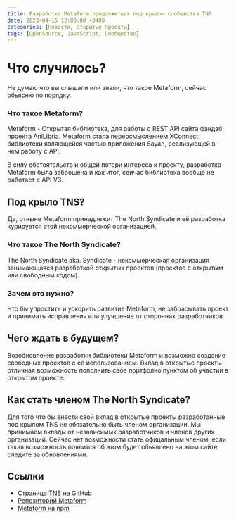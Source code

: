 ```yaml
---
title: Разработка Metaform продолжиться под крылом сообщества TNS
date: 2023-04-15 12:00:00 +0400
categories: [Новости, Открытые Проекты]
tags: [OpenSource, JavaScript, Сообщество]
---
```


# Что случилось?

Не думаю что вы слышали или знали, что такое Metaform, сейчас обьясню по порядку.

### Что такое Metaform?

Metaform - Открытая библиотека, для работы с REST API сайта фандаб проекта AniLibria. Metaform стала переосмыслением XConnect, библиотеки являющейся частью приложения Sayan, реализующей в нем работу с API.

В силу обстоятельств и общей потери интереса к проекту, разработка Metaform была заброшена и  как итог, сейчас библиотека вообще не работает с API V3.

## Под крыло TNS?

Да, отныне Metaform принадлежит The North Syndicate и её разработка курируется этой некоммерческой организацией.

### Что такое The North Syndicate?

The North Syndicate aka. Syndicate - некоммерческая организация занимающаяся разработкой открытых проектов (проектов с открытым или свободным кодом).

### Зачем это нужно?

Что бы упростить и ускорить развитие Metaform, не забрасывать проект и принимать исправления или улучшение от сторонних разработчиков.

## Чего ждать в будущем?

Возобновление разработки библиотеки Metaform и возможно создание свободных проектов с её использованием. Вклад в открытые проекты отличная возможность пополнить свое портфолио пунктом об участии в открытом проекте.

## Как стать членом The North Syndicate?

Для того что бы внести свой вклад в открытые проекты разработанные под крылом TNS не обязательно быть членом организации. Мы принимаем вклады от независимых разработчиков и членов других организаций. Сейчас нет возможности стать офицальным членом, если такая возможность появится об этом будет обьявлено на этом сайте, следите за обновлениями.

## Ссылки

- [Страница TNS на GitHub](https://github.com/the-north-syndicate)
- [Репозиторий Metaform](https://github.com/the-north-syndicate/metaform)
- [Metaform на npm](https://www.npmjs.com/package/@maxqwars/metaform)
